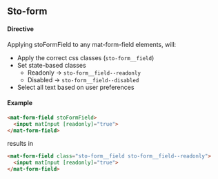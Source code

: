 ## Sto-form

#### Directive
Applying stoFormField to any mat-form-field elements, will:

* Apply the correct css classes (`sto-form__field`)
* Set state-based classes
  * Readonly -> `sto-form__field--readonly`
  * Disabled -> `sto-form__field--disabled`
* Select all text based on user preferences

#### Example

```html
<mat-form-field stoFormField>
  <input matInput [readonly]="true">
</mat-form-field>
```

results in

```html
<mat-form-field class="sto-form__field sto-form__field--readonly">
  <input matInput [readonly]="true">
</mat-form-field>
```
